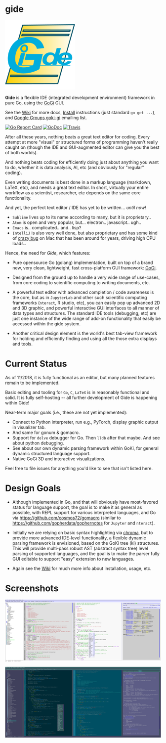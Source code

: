 # gide

![alt tag](logo/gide_icon.png)

**Gide** is a flexible IDE (integrated development environment) framework in pure Go, using the [GoGi](https://github.com/goki/gi) GUI.

See the [Wiki](https://github.com/goki/gide/wiki) for more docs,   [Install](https://github.com/goki/gide/wiki/Install) instructions (just standard `go get ...`), and [Google Groups goki-gi](https://groups.google.com/forum/#!forum/goki-gi) emailing list.

[![Go Report Card](https://goreportcard.com/badge/github.com/goki/gide)](https://goreportcard.com/report/github.com/goki/gide)
[![GoDoc](https://godoc.org/github.com/goki/gide?status.svg)](https://godoc.org/github.com/goki/gide)
[![Travis](https://travis-ci.com/goki/gide.svg?branch=master)](https://travis-ci.com/goki/gide)

After all these years, nothing beats a great text editor for coding.  Every attempt at more "visual" or structured forms of programming haven't really caught on (though the IDE and GUI-augmented editor can give you the best of both worlds).

And nothing beats coding for efficiently doing just about anything you want to do, whether it is data analysis, AI, etc (and obviously for "regular" coding).

Even writing documents is best done in a markup language (markdown, LaTeX, etc), and needs a great text editor.  In short, virtually your entire workflow as a scientist, researcher, etc depends on the same core functionality.

And yet, the perfect text editor / IDE has yet to be written... *until now!*

* `Sublime` lives up to its name according to many, but it is proprietary..
* `Atom` is open and very popular, but... electron.. javascript.. ugh..
* `Emacs` is.. complicated.. and.. lisp?
* `IntelliJ` is also very well done, but also proprietary and has some kind of [crazy bug](https://intellij-support.jetbrains.com/hc/en-us/community/posts/115000693290-Extreme-lag-and-high-CPU-usage-on-OSX-High-Sierra?page=2#comments) on Mac that has been around for years, driving high CPU loads.. 

Hence, the need for *Gide*, which features:

* Pure opensource Go (golang) implementation, built on top of a brand new, very clean, lightweight, fast cross-platform GUI framework: [GoGi](https://github.com/goki/gi).

* Designed from the ground up to handle a very wide range of use-cases, from core coding to scientific computing to writing documents, etc.

* A powerful text editor with advanced completion / code awareness is the core, but as in `JupyterLab` and other such scientific computing frameworks (`nteract`, R studio, etc), you can easily pop up advanced 2D and 3D graphic, and powerful interactive GUI interfaces to all manner of data types and structures.  The standard IDE tools (debugging, etc) are just one instance of the wide range of add-on functionality that easily be accessed within the gide system.

* Another critical design element is the world's best tab-view framework for holding and efficiently finding and using all the those extra displays and tools.

# Current Status

As of 11/2018, it is fully functional as an editor, but many planned features remain to be implemented.

Basic editing and tooling for `Go`, `C`, `LaTeX` is in reasonably functional and solid.  It is fully self-hosting -- all further development of Gide is happening within Gide!

Near-term major goals (i.e., these are not yet implemented):
* Connect to Python interpreter, run e.g., PyTorch, display graphic output in visualizer tab.
* And same for gonum & gomacro.
* Support for `delve` debugger for Go.  Then `lldb` after that maybe.  And see about python debugging.
* See about our own dynamic parsing framework within GoKi, for general dynamic structured language support.
* Native GoGi 3D and interactive visualizations.

Feel free to file issues for anything you'd like to see that isn't listed here.

# Design Goals

* Although implemented in Go, and that will obviously have most-favored status for language support, the goal is to make it as general as possible, with REPL support for various interpreted languages, and Go via https://github.com/cosmos72/gomacro (similar to https://github.com/gopherdata/gophernotes for `Jupyter` and `nteract`).

* Initially we are relying on basic syntax highlighting via [chroma](https://github.com/alecthomas/chroma), but to provide more advanced IDE-level functionality, a flexible dynamic parsing framework is envisioned, based on the GoKi tree (ki) structures.  This will provide multi-pass robust AST (abstract syntax tree) level parsing of supported languages, and the goal is to make the parser fully GUI editable to support "easy" extension to new languages.

* Again see the [Wiki](https://github.com/goki/gide/wiki) for much more info about installation, usage, etc.

# Screenshots

![Screenshot](screenshot.png?raw=true "Screenshot")

![Screenshot, darker](screenshot_dark.png?raw=true "Screenshot, darker color scheme")
